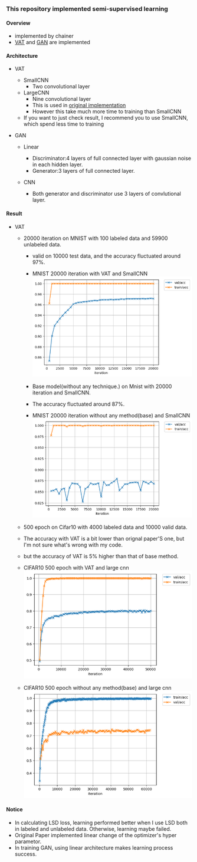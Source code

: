 ### This repository implemented semi-supervised learning

#### Overview
- implemented by chainer
- [VAT](https://arxiv.org/pdf/1704.03976) and [GAN](https://arxiv.org/abs/1606.03498) are implemented

#### Architecture
- VAT
  - SmallCNN
    - Two convolutional layer
  - LargeCNN
    - Nine convolutional layer
    - This is used in [original implementation](https://github.com/takerum/vat_chainer)
    - However this take much more time to training than SmallCNN
  - If you want to just check result, I recommend you to use SmallCNN, which spend less time to training

- GAN
  - Linear
    - Discriminator:4 layers of full connected layer with gaussian noise in each hidden layer.
    - Generator:3 layers of full connected layer.

  - CNN
    - Both generator and discriminator use 3 layers of convlutional layer.

#### Result
- VAT
  - 20000 iteration on MNIST with 100 labeled data and 59900 unlabeled data.
    - valid on 10000 test data, and the accuracy fluctuated around 97%.
    - MNIST 20000 iteration with VAT and SmallCNN
    ![MNIST 20000 iteration with VAT and SmallCNN](https://github.com/min9813/SemiSupervisedLearning/blob/master/result_sample/mnist_vat_accuracy.png)

    - Base model(without any technique.) on Mnist with 20000 iteration and SmallCNN.
    - The accuracy fluctuated around 87%.
    - MNIST 20000 iteration without any method(base) and SmallCNN
    ![MNIST 20000 iteration without any method(base) and SmallCNN](https://github.com/min9813/SemiSupervisedLearning/blob/master/result_sample/mnist_base_accuracy.png)

  - 500 epoch on Cifar10 with 4000 labeled data and 10000 valid data.
  - The accuracy with VAT is a bit lower than orignal paper'S one, but I'm not sure what's wrong with my code.
  - but the accuracy of VAT is 5% higher than that of base method.
  - CIFAR10 500 epoch with VAT and large cnn
    ![CIFAR10 500 epoch with VAT and large cnn](https://github.com/min9813/SemiSupervisedLearning/blob/master/result_sample/cifar10_vat_accuracy.png)
  - CIFAR10 500 epoch without any method(base) and large cnn
    ![CIFAR10 500 epoch without any method(base) and large cnn](https://github.com/min9813/SemiSupervisedLearning/blob/master/result_sample/cifar10_base_accuracy.png)

#### Notice
- In calculating LSD loss, learning performed better when I use LSD both in labeled and unlabeled data. Otherwise, learning maybe failed.
- Original Paper implemented linear change of the optimizer's hyper parametor.
- In training GAN, using linear architecture makes learning process success.
